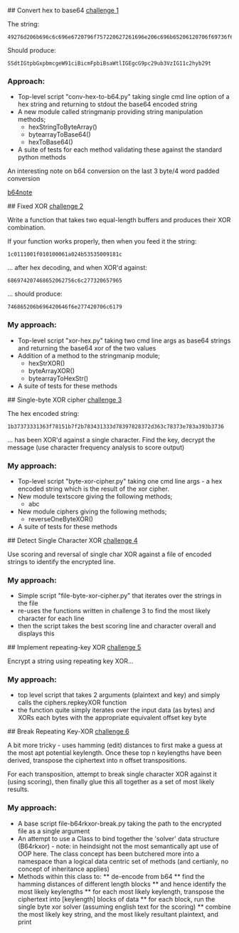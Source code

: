 ##<a name="challenge1" /> Convert hex to base64
[challenge 1](https://cryptopals.com/sets/1/challenges/1)

The string:
```
49276d206b696c6c696e6720796f757220627261696e206c696b65206120706f69736f6e6f7573206d757368726f6f6d
```
Should produce:
```
SSdtIGtpbGxpbmcgeW91ciBicmFpbiBsaWtlIGEgcG9pc29ub3VzIG11c2hyb29t
```

### Approach:

* Top-level script "conv-hex-to-b64.py" taking single cmd line option of a hex string and returning to stdout the base64 encoded string
* A new module called stringmanip providing string manipulation methods;
    * hexStringToByteArray()
    * bytearrayToBase64()
    * hexToBase64()
* A suite of tests for each method validating these against the standard python methods

An interesting note on b64 conversion on the last 3 byte/4 word padded conversion

[b64note](b64note.md)

##<a name="challenge2" /> Fixed XOR
[challenge 2](https://cryptopals.com/sets/1/challenges/2)

Write a function that takes two equal-length buffers and produces their XOR combination.

If your function works properly, then when you feed it the string:

```
1c0111001f010100061a024b53535009181c
```
... after hex decoding, and when XOR'd against:

```
686974207468652062756c6c277320657965
```
... should produce:
```
746865206b696420646f6e277420706c6179
```

### My approach:

* Top-level script "xor-hex.py" taking two cmd line args as base64 strings and returning the base64 xor of the two values
* Addition of a method to the stringmanip module;
    * hexStrXOR()
    * byteArrayXOR()
    * bytearrayToHexStr()
* A suite of tests for these methods

##<a name="challenge3" /> Single-byte XOR cipher 
[challenge 3](https://cryptopals.com/sets/1/challenges/3)



The hex encoded string:

```
1b37373331363f78151b7f2b783431333d78397828372d363c78373e783a393b3736
```

... has been XOR'd against a single character. Find the key, decrypt the message (use character frequency analysis to score output)

### My approach:

* Top-level script "byte-xor-cipher.py" taking one cmd line args - a hex encoded string which is the result of the xor cipher.
* New module textscore giving the following methods;
    * abc
* New module ciphers giving the following methods;  
    * reverseOneByteXOR()
* A suite of tests for these methods

##<a name="challenge4" /> Detect Single Character XOR
[challenge 4](https://cryptopals.com/sets/1/challenges/4)

Use scoring and reversal of single char XOR against a file of encoded strings to identify the encrypted line.

### My approach:

* Simple script "file-byte-xor-cipher.py" that iterates over the strings in the file
* re-uses the functions written in challenge 3 to find the most likely character for each line
* then the script takes the best scoring line and character overall and displays this

##<a name="challenge5" /> Implement repeating-key XOR
[challenge 5](https://cryptopals.com/sets/1/challenges/5)

Encrypt a string using repeating key XOR...

### My approach:

* top level script that takes 2 arguments (plaintext and key) and simply calls the ciphers.repkeyXOR function
* the function quite simply iterates over the input data (as bytes) and XORs each bytes with the appropriate equivalent offset key byte

##<a name="challenge6" /> Break Repeating Key-XOR
[challenge 6](https://cryptopals.com/sets/1/challenges/6)

A bit more tricky - uses hamming (edit) distances to first make a guess at the most apt potential keylength.  Once these top n keylengths have been derived, transpose the ciphertext into n offset transpositions.
 
For each transposition, attempt to break single character XOR against it (using scoring), then finally glue this all together as a set of most likely results.

### My approach:

* A base script file-b64rkxor-break.py taking the path to the encrypted file as a single argument
* An attempt to use a Class to bind together the 'solver' data structure (B64rkxor) - note: in heindsight not the most semantically apt use of OOP here.  The class concept has been butchered more into a namespace than a logical data centric set of methods (and certianly, no concept of inheritance applies)
* Methods within this class to:
** de-encode from b64
** find the hamming distances of different length blocks
** and hence identify the most likely keylengths
** for each most likely keylength, transpose the ciphertext into [keylength] blocks of data
** for each  block, run the single byte xor solver (assuming english text for the scoring)
** combine the most likely key string, and the most likely resultant plaintext, and print


